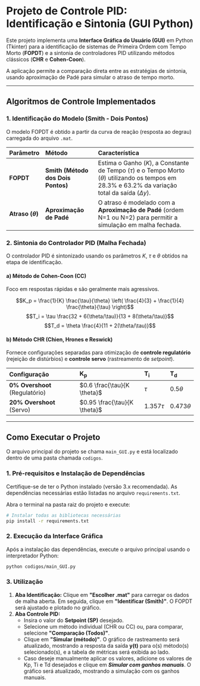 # Projeto de Controle PID: Identificação e Sintonia (GUI Python)

Este projeto implementa uma **Interface Gráfica do Usuário (GUI)** em Python (Tkinter) para a identificação de sistemas de Primeira Ordem com Tempo Morto (**FOPDT**) e a sintonia de controladores PID utilizando métodos clássicos (**CHR** e **Cohen-Coon**).

A aplicação permite a comparação direta entre as estratégias de sintonia, usando aproximação de Padé para simular o atraso de tempo morto.

-----

## Algoritmos de Controle Implementados

### 1\. Identificação do Modelo (Smith - Dois Pontos)

O modelo FOPDT é obtido a partir da curva de reação (resposta ao degrau) carregada do arquivo `.mat`.

| Parâmetro | Método | Característica |
| :--- | :--- | :--- |
| **FOPDT** | **Smith (Método dos Dois Pontos)** | Estima o Ganho ($K$), a Constante de Tempo ($\tau$) e o Tempo Morto ($\theta$) utilizando os tempos em $28.3\%$ e $63.2\%$ da variação total da saída ($\Delta y$). |
| **Atraso ($\theta$)** | **Aproximação de Padé** | O atraso é modelado com a **Aproximação de Padé** (ordem N=1 ou N=2) para permitir a simulação em malha fechada. |

### 2\. Sintonia do Controlador PID (Malha Fechada)

O controlador PID é sintonizado usando os parâmetros $K$, $\tau$ e $\theta$ obtidos na etapa de identificação.

#### a) Método de Cohen-Coon (CC)

Foco em respostas rápidas e são geralmente mais agressivos.

$$K_p = \frac{1}{K} \frac{\tau}{\theta} \left( \frac{4}{3} + \frac{1}{4} \frac{\theta}{\tau} \right)$$$$T_i = \tau \frac{32 + 6(\theta/\tau)}{13 + 8(\theta/\tau)}$$$$T_d = \theta \frac{4}{11 + 2(\theta/\tau)}$$

#### b) Método CHR (Chien, Hrones e Reswick)

Fornece configurações separadas para otimização de **controle regulatório** (rejeição de distúrbios) e **controle servo** (rastreamento de *setpoint*).

| Configuração | $\mathbf{K_p}$ | $\mathbf{T_i}$ | $\mathbf{T_d}$ |
| :--- | :--- | :--- | :--- |
| **0% Overshoot** (Regulatório) | $0.6 \frac{\tau}{K \theta}$ | $\tau$ | $0.5 \theta$ |
| **20% Overshoot** (Servo) | $0.95 \frac{\tau}{K \theta}$ | $1.357 \tau$ | $0.473 \theta$ |

-----

## Como Executar o Projeto

O arquivo principal do projeto se chama `main_GUI.py` e está localizado dentro de uma pasta chamada `codigos`.

### 1\. Pré-requisitos e Instalação de Dependências

Certifique-se de ter o Python instalado (versão 3.x recomendada). As dependências necessárias estão listadas no arquivo `requirements.txt`.

Abra o terminal na pasta raiz do projeto e execute:

```bash
# Instalar todas as bibliotecas necessárias
pip install -r requirements.txt
```

### 2\. Execução da Interface Gráfica

Após a instalação das dependências, execute o arquivo principal usando o interpretador Python:

```bash
python codigos/main_GUI.py
```

### 3\. Utilização

1.  **Aba Identificação:** Clique em **"Escolher .mat"** para carregar os dados de malha aberta. Em seguida, clique em **"Identificar (Smith)"**. O FOPDT será ajustado e plotado no gráfico.
2.  **Aba Controle PID:**
      * Insira o valor do **Setpoint (SP)** desejado.
      * Selecione um método individual (CHR ou CC) ou, para comparar, selecione **"Comparação (Todos)"**.
      * Clique em **"Simular (método)"**. O gráfico de rastreamento será atualizado, mostrando a resposta da saída $\mathbf{y(t)}$ para o(s) método(s) selecionado(s), e a tabela de métricas será exibida ao lado.
      * Caso deseje manualmente aplicar os valores, adicione os valores de Kp, Ti e Td desejados e clique em ***Simular com ganhos manuais***. O gráfico será atualizado, mostrando a simulação com os ganhos manuais.
